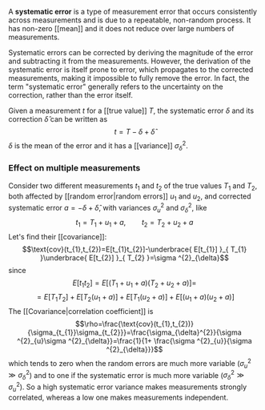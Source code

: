 A **systematic error** is a type of measurement error that occurs consistently across measurements and is due to a repeatable, non-random process. It has non-zero [[mean]] and it does not reduce over large numbers of measurements.

Systematic errors can be corrected by deriving the magnitude of the error and subtracting it from the measurements. However, the derivation of the systematic error is itself prone to error, which propagates to the corrected measurements, making it impossible to fully remove the error. In fact, the term "systematic error" generally refers to the uncertainty on the correction, rather than the error itself.

Given a measurement $t$ for a [[true value]] $T$, the systematic error $\delta$ and its correction $\hat{\delta}$ can be written as
$$t=T-\delta+\hat{\delta}$$
$\delta$ is the mean of the error and it has a [[variance]] $\sigma ^{2}_{\delta}$.
### Effect on multiple measurements
Consider two different measurements $t_{1}$ and $t_{2}$ of the true values $T_{1}$ and $T_{2}$, both affected by [[random error|random errors]] $u_{1}$ and $u_{2}$, and corrected systematic error $a=-\delta+\hat{\delta}$, with variances $\sigma ^{2}_{u}$ and $\sigma ^{2}_{\delta}$, like
$$t_{1}=T_{1}+u_{1}+a,\qquad t_{2}=T_{2}+u_{2}+a$$
Let's find their [[covariance]]:
$$\text{cov}(t_{1},t_{2})=E[t_{1}t_{2}]-\underbrace{ E[t_{1}] }_{ T_{1} }\underbrace{ E[t_{2}] }_{ T_{2} }=\sigma ^{2}_{\delta}$$
since
$$E[t_{1}t_{2}]=E[(T_{1}+u_{1}+a)(T_{2}+u_{2}+a)]=$$
$$=E[T_{1}T_{2}]+E[T_{2}(u_{1}+a)]+E[T_{1}(u_{2}+a)]+E[(u_{1}+a)(u_{2}+a)]$$
The [[Covariance|correlation coefficient]] is
$$\rho=\frac{\text{cov}(t_{1},t_{2})}{\sigma_{t_{1}}\sigma_{t_{2}}}=\frac{\sigma_{\delta}^{2}}{\sigma ^{2}_{u}\sigma ^{2}_{\delta}}=\frac{1}{1+ \frac{\sigma ^{2}_{u}}{\sigma ^{2}_{\delta}}}$$
which tends to zero when the random errors are much more variable ($\sigma ^{2}_{u}\gg \sigma_{\delta}^{2}$) and to one if the systematic error is much more variable ($\sigma ^{2}_{\delta}\gg \sigma ^{2}_{u}$). So a high systematic error variance makes measurements strongly correlated, whereas a low one makes measurements independent.